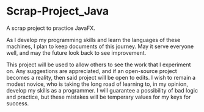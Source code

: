 # Scrap-Project_Java
A scrap project to practice JavaFX.

As I develop my programming skills and learn the languages of these machines, I plan to keep documents of this journey.
May it serve everyone well, and may the future look back to see improvement.

This project will be used to allow others to see the work that I experiment on. Any suggestions are appreciated, and if an open-source project becomes a reality, then said project will be open to edits. I wish to remain a modest novice, who is taking the long road of learning to, in my opinion, develop my skills as a programmer. I will guarantee a possibility of bad logic and practice, but these mistakes will be temperary values for my keys for success.
